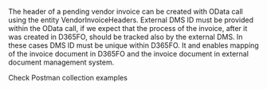 The header of a pending vendor invoice can be created with OData call using the entity VendorInvoiceHeaders. External DMS ID must be provided within the OData call, if we expect that the process of the invoice, after it was created in D365FO, should be tracked also by the external DMS. In these cases DMS ID must be unique within D365FO. It and enables mapping of the invoice document in D365FO and the invoice document in external document management system.

Check Postman collection examples
